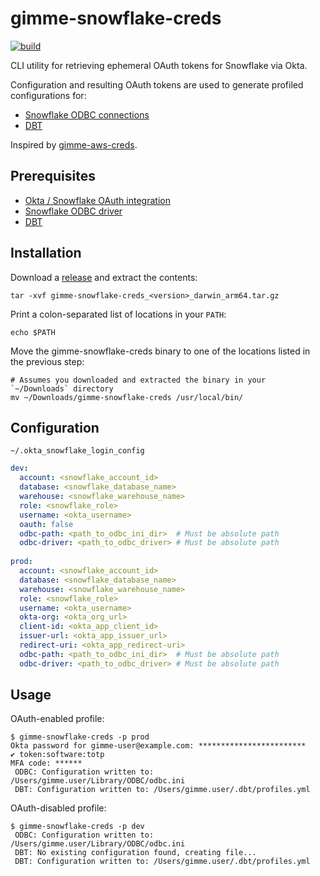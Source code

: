# gimme-snowflake-creds
[![build](https://github.com/HGInsights/gimme-snowflake-creds/actions/workflows/main.yml/badge.svg)](https://github.com/HGInsights/gimme-snowflake-creds/actions/workflows/main.yml)

CLI utility for retrieving ephemeral OAuth tokens for Snowflake via Okta.

Configuration and resulting OAuth tokens are used to generate profiled configurations for:
- [Snowflake ODBC connections](https://docs.snowflake.com/en/user-guide/odbc-parameters.html#odbc-configuration-and-connection-parameters)
- [DBT](https://docs.getdbt.com/docs/introduction)

Inspired by [gimme-aws-creds](https://github.com/Nike-Inc/gimme-aws-creds).

## Prerequisites

- [Okta / Snowflake OAuth integration](https://docs.snowflake.com/en/user-guide/oauth-okta.html#configure-okta-for-external-oauth)
- [Snowflake ODBC driver](https://docs.snowflake.com/en/user-guide/odbc.html)
- [DBT](https://docs.getdbt.com/dbt-cli/installation/)

## Installation
Download a [release](https://github.com/HGInsights/gimme-snowflake-creds/releases) and extract the contents:
```shell
tar -xvf gimme-snowflake-creds_<version>_darwin_arm64.tar.gz
```

Print a colon-separated list of locations in your `PATH`:
```shell
echo $PATH
```

Move the gimme-snowflake-creds binary to one of the locations listed in the previous step:
```shell
# Assumes you downloaded and extracted the binary in your `~/Downloads` directory
mv ~/Downloads/gimme-snowflake-creds /usr/local/bin/
```

## Configuration
`~/.okta_snowflake_login_config`
```yaml
dev: 
  account: <snowflake_account_id>
  database: <snowflake_database_name>
  warehouse: <snowflake_warehouse_name>
  role: <snowflake_role>
  username: <okta_username>
  oauth: false
  odbc-path: <path_to_odbc_ini_dir>  # Must be absolute path
  odbc-driver: <path_to_odbc_driver> # Must be absolute path
  
prod: 
  account: <snowflake_account_id>
  database: <snowflake_database_name>
  warehouse: <snowflake_warehouse_name>
  role: <snowflake_role>
  username: <okta_username>
  okta-org: <okta_org_url>
  client-id: <okta_app_client_id>
  issuer-url: <okta_app_issuer_url>
  redirect-uri: <okta_app_redirect-uri>
  odbc-path: <path_to_odbc_ini_dir>  # Must be absolute path
  odbc-driver: <path_to_odbc_driver> # Must be absolute path
```

## Usage
OAuth-enabled profile:
```shell
$ gimme-snowflake-creds -p prod
Okta password for gimme-user@example.com: ************************
✔ token:software:totp
MFA code: ******
 ODBC: Configuration written to: /Users/gimme.user/Library/ODBC/odbc.ini
 DBT: Configuration written to: /Users/gimme.user/.dbt/profiles.yml
```

OAuth-disabled profile:
```shell
$ gimme-snowflake-creds -p dev
 ODBC: Configuration written to: /Users/gimme.user/Library/ODBC/odbc.ini
 DBT: No existing configuration found, creating file...
 DBT: Configuration written to: /Users/gimme.user/.dbt/profiles.yml
```